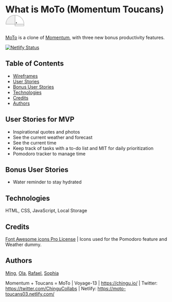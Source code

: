 # What is MoTo (Momentum Toucans) ![Moto logo](assets/logo-sm.png)

[MoTo](https://chingu-voyages.github.io/v13-toucans-team-03/index.html) is a clone of [Momentum](https://momentumdash.com/), with three new bonus productivity features.

[![Netlify Status](https://api.netlify.com/api/v1/badges/82919f9c-3748-4c0a-a923-68021dedfe5a/deploy-status)](https://app.netlify.com/sites/moto-toucans03/deploys)

## Table of Contents
- [Wireframes](https://github.com/chingu-voyages/v13-toucans-team-03/blob/development/wireframe.md)
- [User Stories](#user-stories)
- [Bonus User Stories](#bonus-user-stories)
- [Technologies](#technologies)
- [Credits](#credits)
- [Authors](#authors)

## User Stories for MVP 
- Inspirational quotes and photos
- See the current weather and forecast
- See the current time
- Keep track of tasks with a to-do list and MIT for daily prioritization
- Pomodoro tracker to manage time

## Bonus User Stories
- Water reminder to stay hydrated 

## Technologies
HTML, CSS, JavaScript, Local Storage

## Credits
[Font Awesome icons Pro License](https://fontawesome.com/license) | Icons used for the Pomodoro feature and Weather dummy.

## Authors
[Ming](https://github.com/ming-yong), [Ola](https://github.com/zaynaib), [Rafael](https://github.com/RafaelDavisH), [Sophia](https://github.com/sophi-li)


Momentum + Toucans = MoTo | Voyage-13 | https://chingu.io/ | Twitter: https://twitter.com/ChinguCollabs | Netlify: https://moto-toucans03.netlify.com/
